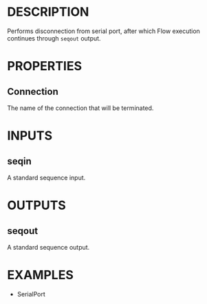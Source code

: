 # DESCRIPTION

Performs disconnection from serial port, after which Flow execution continues through `seqout` output.

# PROPERTIES

## Connection

The name of the connection that will be terminated.

# INPUTS

## seqin

A standard sequence input.

# OUTPUTS

## seqout

A standard sequence output.

# EXAMPLES

-   SerialPort
